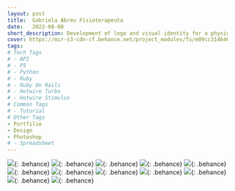 ```yaml
---
layout: post
title:  Gabriela Abreu Fisioterapeuta
date:   2022-08-08
short_description: Development of logo and visual identity for a physiotherapy professional, with a focus on highlighting her name in the segment.
cover: https://mir-s3-cdn-cf.behance.net/project_modules/fs/e09cc3146465033.62f1aa92906e6.png
tags:
# Tech Tags
# - API
# - P5
# - Python
# - Ruby
# - Ruby On Rails
# - Hotwire Turbo
# - Hotwire Stimulus
# Common Tags
# - Tutorial
# Other Tags
- Portfilio
- Design
- Photoshop
# - Spreadsheet
---
```


![](https://mir-s3-cdn-cf.behance.net/project_modules/fs/047099146465033.62f1aa9290e07.png){: .behance}
![](https://mir-s3-cdn-cf.behance.net/project_modules/fs/835ba9146465033.62f1aa9293310.png){: .behance}
![](https://mir-s3-cdn-cf.behance.net/project_modules/fs/7334c2146465033.62f1aa929169e.png){: .behance}
![](https://mir-s3-cdn-cf.behance.net/project_modules/fs/366c85146465033.62f1aa9293a17.png){: .behance}
![](https://mir-s3-cdn-cf.behance.net/project_modules/fs/0634b3146465033.62f1aa9291d4e.png){: .behance}
![](https://mir-s3-cdn-cf.behance.net/project_modules/fs/138f28146465033.62f1aa928fea5.png){: .behance}
![](https://mir-s3-cdn-cf.behance.net/project_modules/fs/115727146465033.62f1aa928f5c2.png){: .behance}
![](https://mir-s3-cdn-cf.behance.net/project_modules/fs/b643e2146465033.62f1aa9292bcc.png){: .behance}
![](https://mir-s3-cdn-cf.behance.net/project_modules/fs/0ccfaa146465033.62f1aa92947c7.png){: .behance}
![](https://mir-s3-cdn-cf.behance.net/project_modules/fs/7c879d146465033.62f1aa92940bb.png){: .behance}
![](https://mir-s3-cdn-cf.behance.net/project_modules/fs/fa3974146465033.62f1aa9292491.png){: .behance}
![](https://mir-s3-cdn-cf.behance.net/project_modules/fs/e09cc3146465033.62f1aa92906e6.png){: .behance}


